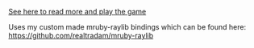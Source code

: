 [See here to read more and play the game](https://tradam.itch.io/almost-pong)

Uses my custom made mruby-raylib bindings which can be found here: https://github.com/realtradam/mruby-raylib
